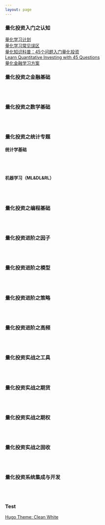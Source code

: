 ```yaml
---
layout: page
---
```

### 量化投资入门之认知
[量化学习计划](https://xiangdiwu.github.io/post/)<br>
[量化学习常见误区](https://xiangdiwu.github.io/post/)<br>
[量化知识科普：45个问题入门量化投资](https://xiangdiwu.github.io/post/)<br>
[Learn Quantitative Investing with 45 Questions](https://xiangdiwu.github.io/post/)<br>
[量化金融学习方案](https://xiangdiwu.github.io/post/)<br>

### 量化投资之金融基础
[](https://xiangdiwu.github.io/post/)<br>
[](https://xiangdiwu.github.io/post/)<br>

### 量化投资之数学基础
[](https://xiangdiwu.github.io/post/)<br>
[](https://xiangdiwu.github.io/post/)<br>

### 量化投资之统计专题
#### 统计学基础
[](https://xiangdiwu.github.io/post/)<br>
[](https://xiangdiwu.github.io/post/)<br>

#### 机器学习（ML&DL&RL）
[](https://xiangdiwu.github.io/post/)<br>
[](https://xiangdiwu.github.io/post/)<br>

### 量化投资之编程基础
[](https://xiangdiwu.github.io/post/)<br>
[](https://xiangdiwu.github.io/post/)<br>

### 量化投资进阶之因子
[](https://xiangdiwu.github.io/post/)<br>
[](https://xiangdiwu.github.io/post/)<br>

### 量化投资进阶之模型
[](https://xiangdiwu.github.io/post/)<br>
[](https://xiangdiwu.github.io/post/)<br>

### 量化投资进阶之策略
[](https://xiangdiwu.github.io/post/)<br>
[](https://xiangdiwu.github.io/post/)<br>

### 量化投资进阶之高频
[](https://xiangdiwu.github.io/post/)<br>
[](https://xiangdiwu.github.io/post/)<br>

### 量化投资实战之工具
[](https://xiangdiwu.github.io/post/)<br>
[](https://xiangdiwu.github.io/post/)<br>

### 量化投资实战之期货
[](https://xiangdiwu.github.io/post/)<br>
[](https://xiangdiwu.github.io/post/)<br>

### 量化投资实战之期权
[](https://xiangdiwu.github.io/post/)<br>
[](https://xiangdiwu.github.io/post/)<br>

### 量化投资实战之固收
[](https://xiangdiwu.github.io/post/)<br>
[](https://xiangdiwu.github.io/post/)<br>

### 量化投资系统集成与开发
[](https://xiangdiwu.github.io/post/)<br>
[](https://xiangdiwu.github.io/post/)<br>

### Test
[Hugo Theme: Clean White](http://localhost:1313/post/2017-09-26-hugo-theme-clean-white/)<br>